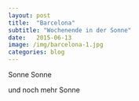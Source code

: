 ```yaml
---
layout: post
title:  "Barcelona"
subtitle: "Wochenende in der Sonne"
date:   2015-06-13
image: /img/barcelona-1.jpg
categories: blog
---
```


Sonne Sonne

und noch mehr Sonne

<!-- 
<div class="container-gallery">
<div><img src="/img/berchtesgaden-2.jpg" alt></div>
<div><img src="/img/berchtesgaden-3.jpg" alt></div>
<div><img src="/img/berchtesgaden-4.jpg" alt></div>
<div><img src="/img/berchtesgaden-5.jpg" alt></div>
<div><img src="/img/berchtesgaden-6.jpg" alt></div>
</div> -->

